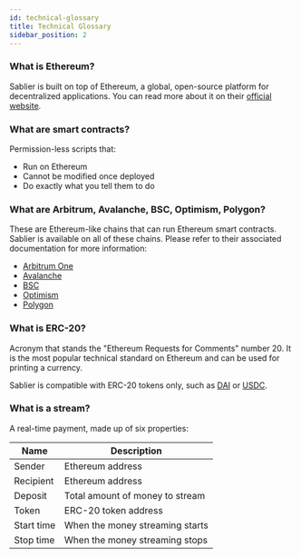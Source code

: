 ```yaml
---
id: technical-glossary
title: Technical Glossary
sidebar_position: 2
---
```


### What is Ethereum?

Sablier is built on top of Ethereum, a global, open-source platform for decentralized applications. You can read more about it on their [official website](https://ethereum.org).

### What are smart contracts?

Permission-less scripts that:

- Run on Ethereum
- Cannot be modified once deployed
- Do exactly what you tell them to do

### What are Arbitrum, Avalanche, BSC, Optimism, Polygon?

These are Ethereum-like chains that can run Ethereum smart contracts. Sablier is available on all of these chains. Please refer to their associated documentation for more information:

- [Arbitrum One](https://developer.offchainlabs.com/)
- [Avalanche](https://docs.avax.network/)
- [BSC](https://docs.binance.org/)
- [Optimism](https://community.optimism.io/)
- [Polygon](https://docs.polygon.technology/)

### What is ERC-20?

Acronym that stands the "Ethereum Requests for Comments" number 20. It is the most popular technical standard on Ethereum and can be used for printing a currency.

Sablier is compatible with ERC-20 tokens only, such as [DAI](https://makerdao.com/) or [USDC](https://www.coinbase.com/usdc).

### What is a stream?

A real-time payment, made up of six properties:

| Name       | Description                     |
| ---------- | ------------------------------- |
| Sender     | Ethereum address                |
| Recipient  | Ethereum address                |
| Deposit    | Total amount of money to stream |
| Token      | ERC-20 token address            |
| Start time | When the money streaming starts |
| Stop time  | When the money streaming stops  |
